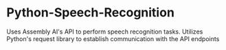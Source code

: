 # Python-Speech-Recognition
Uses Assembly AI's API to perform speech recognition tasks. Utilizes Python's request library to establish communication with the API endpoints
